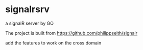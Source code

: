 # signalrsrv
a signalR server by GO

The project is built from https://github.com/philippseith/signalr

add the features to work on the cross domain 
